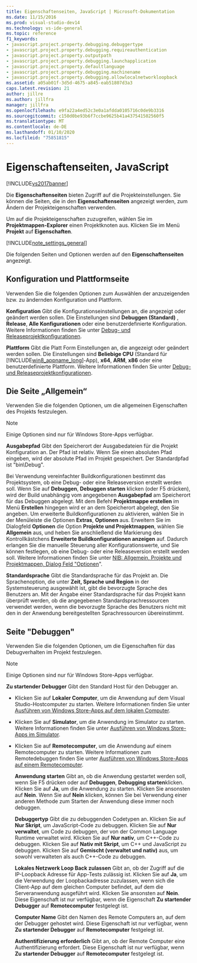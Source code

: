 ```yaml
---
title: Eigenschaftenseiten, JavaScript | Microsoft-Dokumentation
ms.date: 11/15/2016
ms.prod: visual-studio-dev14
ms.technology: vs-ide-general
ms.topic: reference
f1_keywords:
- javascript.project.property.debugging.debuggertype
- javascript.project.property.debugging.requireauthentication
- javascript.project.property.outputpath
- javascript.project.property.debugging.launchapplication
- javascript.project.property.defaultlanguage
- javascript.project.property.debugging.machinename
- javascript.project.property.debugging.allowlocalnetworkloopback
ms.assetid: a05ab01f-3d5d-4675-a845-eab51807d3a3
caps.latest.revision: 21
author: jillre
ms.author: jillfra
manager: jillfra
ms.openlocfilehash: e9fa22a4ed52c3e0a1afdda0105716c0de9b3316
ms.sourcegitcommit: c150d0be93b6f7ccbe9625b41a437541502560f5
ms.translationtype: MT
ms.contentlocale: de-DE
ms.lasthandoff: 01/10/2020
ms.locfileid: "75851815"
---
```

# <a name="property-pages-javascript"></a>Eigenschaftenseiten, JavaScript
[!INCLUDE[vs2017banner](../../includes/vs2017banner.md)]

Die **Eigenschaftenseiten** bieten Zugriff auf die Projekteinstellungen. Sie können die Seiten, die in den **Eigenschaftenseiten** angezeigt werden, zum Ändern der Projekteigenschaften verwenden.

 Um auf die Projekteigenschaften zuzugreifen, wählen Sie im **Projektmappen-Explorer** einen Projektknoten aus. Klicken Sie im Menü **Projekt** auf **Eigenschaften**.

 [!INCLUDE[note_settings_general](../../includes/note-settings-general-md.md)]

 Die folgenden Seiten und Optionen werden auf den **Eigenschaftenseiten** angezeigt.

## <a name="configuration-and-platform-page"></a>Konfiguration und Plattformseite
 Verwenden Sie die folgenden Optionen zum Auswählen der anzuzeigenden bzw. zu ändernden Konfiguration und Plattform.

 **Konfiguration** Gibt die Konfigurationseinstellungen an, die angezeigt oder geändert werden sollen. Die Einstellungen sind **Debuggen (Standard)** , **Release**, **Alle Konfigurationen** oder eine benutzerdefinierte Konfiguration. Weitere Informationen finden Sie unter [Debug- und Releaseprojektkonfigurationen](https://msdn.microsoft.com/0440b300-0614-4511-901a-105b771b236e).

 **Plattform** Gibt die Platt Form Einstellungen an, die angezeigt oder geändert werden sollen. Die Einstellungen sind **Beliebige CPU** (Standard für [!INCLUDE[win8_appname_long](../../includes/win8-appname-long-md.md)]-App), **x64**, **ARM**, **x86** oder eine benutzerdefinierte Plattform. Weitere Informationen finden Sie unter [Debug- und Releaseprojektkonfigurationen](https://msdn.microsoft.com/0440b300-0614-4511-901a-105b771b236e).

## <a name="general-page"></a>Die Seite „Allgemein“
 Verwenden Sie die folgenden Optionen, um die allgemeinen Eigenschaften des Projekts festzulegen.

> [!NOTE]
> Einige Optionen sind nur für Windows Store-Apps verfügbar.

 **Ausgabepfad** Gibt den Speicherort der Ausgabedateien für die Projekt Konfiguration an. Der Pfad ist relativ. Wenn Sie einen absoluten Pfad eingeben, wird der absolute Pfad im Projekt gespeichert. Der Standardpfad ist "bin\Debug".

 Bei Verwendung vereinfachter Buildkonfigurationen bestimmt das Projektsystem, ob eine Debug- oder eine Releaseversion erstellt werden soll. Wenn Sie auf **Debuggen**, **Debuggen starten** klicken (oder F5 drücken), wird der Build unabhängig vom angegebenen **Ausgabepfad** am Speicherort für das Debuggen abgelegt. Mit dem Befehl **Projektmappe erstellen** im Menü **Erstellen** hingegen wird er an dem Speicherort abgelegt, den Sie angeben. Um erweiterte Buildkonfigurationen zu aktivieren, wählen Sie in der Menüleiste die Optionen **Extras**, **Optionen** aus. Erweitern Sie im Dialogfeld **Optionen** die Option **Projekte und Projektmappen**, wählen Sie **Allgemein** aus, und heben Sie anschließend die Markierung des Kontrollkästchens **Erweiterte Buildkonfigurationen anzeigen** auf. Dadurch erlangen Sie die manuelle Steuerung aller Konfigurationswerte, und Sie können festlegen, ob eine Debug- oder eine Releaseversion erstellt werden soll. Weitere Informationen finden Sie unter [NIB: Allgemein, Projekte und Projektmappen, Dialog Feld "Optionen](https://msdn.microsoft.com/8f8e37e8-b28d-4b13-bfeb-ea4d3312aeca)".

 **Standardsprache** Gibt die Standardsprache für das Projekt an. Die Sprachenoption, die unter **Zeit, Sprache und Region** in der Systemsteuerung ausgewählt ist, gibt die bevorzugte Sprache des Benutzers an. Mit der Angabe einer Standardsprache für das Projekt kann überprüft werden, ob die angegebenen Standardsprachressourcen verwendet werden, wenn die bevorzugte Sprache des Benutzers nicht mit den in der Anwendung bereitgestellten Sprachressourcen übereinstimmt.

## <a name="debug-page"></a>Seite "Debuggen"
 Verwenden Sie die folgenden Optionen, um die Eigenschaften für das Debugverhalten im Projekt festzulegen.

> [!NOTE]
> Einige Optionen sind nur für Windows Store-Apps verfügbar.

 **Zu startender Debugger** Gibt den Standard Host für den Debugger an.

- Klicken Sie auf **Lokaler Computer**, um die Anwendung auf dem Visual Studio-Hostcomputer zu starten. Weitere Informationen finden Sie unter [Ausführen von Windows Store-Apps auf dem lokalen Computer](https://msdn.microsoft.com/library/windows/apps/hh441483(v=VS.85).aspx).

- Klicken Sie auf **Simulator**, um die Anwendung im Simulator zu starten. Weitere Informationen finden Sie unter [Ausführen von Windows Store-Apps im Simulator](https://msdn.microsoft.com/library/windows/apps/hh441475(v=VS.85).aspx).

- Klicken Sie auf **Remotecomputer**, um die Anwendung auf einem Remotecomputer zu starten. Weitere Informationen zum Remotedebuggen finden Sie unter [Ausführen von Windows Store-Apps auf einem Remotecomputer](https://msdn.microsoft.com/library/windows/apps/hh441469(v=VS.85).aspx).

  **Anwendung starten** Gibt an, ob die Anwendung gestartet werden soll, wenn Sie F5 drücken oder auf **Debuggen**, **Debugging starten**klicken. Klicken Sie auf **Ja**, um die Anwendung zu starten. Klicken Sie ansonsten auf **Nein**. Wenn Sie auf **Nein** klicken, können Sie bei Verwendung einer anderen Methode zum Starten der Anwendung diese immer noch debuggen.

  **Debuggertyp** Gibt die zu debuggenden Codetypen an. Klicken Sie auf **Nur Skript**, um JavaScript-Code zu debuggen. Klicken Sie auf **Nur verwaltet**, um Code zu debuggen, der von der Common Language Runtime verwaltet wird. Klicken Sie auf **Nur nativ**, um C++-Code zu debuggen. Klicken Sie auf **Nativ mit Skript**, um C++ und JavaScript zu debuggen. Klicken Sie auf **Gemischt (verwaltet und nativ)** aus, um sowohl verwalteten als auch C++-Code zu debuggen.

  **Lokales Netzwerk Loop Back zulassen** Gibt an, ob der Zugriff auf die IP-Loopback Adresse für App-Tests zulässig ist. Klicken Sie auf **Ja**, um die Verwendung der Loopbackadresse zuzulassen, wenn sich die Client-App auf dem gleichen Computer befindet, auf dem die Serveranwendung ausgeführt wird. Klicken Sie ansonsten auf **Nein**. Diese Eigenschaft ist nur verfügbar, wenn die Eigenschaft **Zu startender Debugger** auf **Remotecomputer** festgelegt ist.

  **Computer Name** Gibt den Namen des Remote Computers an, auf dem der Debugger gehostet wird. Diese Eigenschaft ist nur verfügbar, wenn **Zu startender Debugger** auf **Remotecomputer** festgelegt ist.

  **Authentifizierung erforderlich** Gibt an, ob der Remote Computer eine Authentifizierung erfordert. Diese Eigenschaft ist nur verfügbar, wenn **Zu startender Debugger** auf **Remotecomputer** festgelegt ist.
